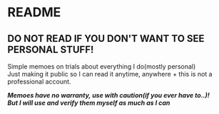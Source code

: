 # README

## DO NOT READ IF YOU DON'T WANT TO SEE PERSONAL STUFF!

Simple memoes on trials about everything I do(mostly personal)\
Just making it public so I can read it anytime, anywhere + this is not a professional account.

***Memoes have no warranty, use with caution(if you ever have to..)!***\
***But I will use and verify them myself as much as I can***

